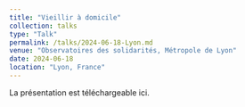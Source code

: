 ```yaml
---
title: "Vieillir à domicile"
collection: talks
type: "Talk"
permalink: /talks/2024-06-18-Lyon.md
venue: "Observatoires des solidarités, Métropole de Lyon"
date: 2024-06-18
location: "Lyon, France"
---
```


La présentation est téléchargeable ici. 
